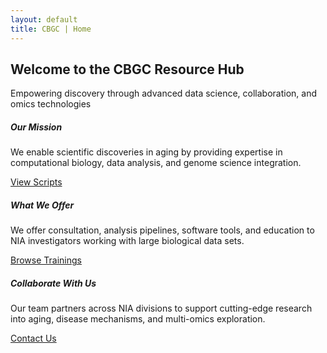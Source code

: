 ```yaml
---
layout: default
title: CBGC | Home
---
```


<section class="py-3 bg-light section-elevated" data-aos="fade-up" data-aos-delay="50">
  <div class="container text-center">
    <h2 class="display-6 fw-semibold mb-3 text-primary">Welcome to the CBGC Resource Hub</h2>
    <p class="lead mx-auto" style="max-width: 800px;">
      Empowering discovery through advanced data science, collaboration, and omics technologies
    </p>
  </div>
  <div class="container py-5">
    <div class="row g-4" data-aos="fade-up" data-aos-delay="100">
      <div class="col-md-4">
        <div class="card h-100 shadow-sm">
          <div class="card-body d-flex flex-column justify-content-between">
            <div>
              <h5 class="card-title text-primary">Our Mission</h5>
              <p class="card-text">We enable scientific discoveries in aging by providing expertise in computational biology, data analysis, and genome science integration.</p>
            </div>
            <a href="scripts.html" class="btn btn-outline-primary mt-3">View Scripts</a>
          </div>
        </div>
      </div>
      <div class="col-md-4">
        <div class="card h-100 shadow-sm">
          <div class="card-body d-flex flex-column justify-content-between">
            <div>
              <h5 class="card-title text-primary">What We Offer</h5>
              <p class="card-text">We offer consultation, analysis pipelines, software tools, and education to NIA investigators working with large biological data sets.</p>
            </div>
            <a href="trainings.html" class="btn btn-outline-primary mt-3">Browse Trainings</a>
          </div>
        </div>
      </div>
      <div class="col-md-4">
        <div class="card h-100 shadow-sm">
          <div class="card-body d-flex flex-column justify-content-between">
            <div>
              <h5 class="card-title text-primary">Collaborate With Us</h5>
              <p class="card-text">Our team partners across NIA divisions to support cutting-edge research into aging, disease mechanisms, and multi-omics exploration.</p>
            </div>
            <a href="mailto:niairpcbgc@mail.nih.gov" class="btn btn-outline-primary mt-3">Contact Us</a>
          </div>
        </div>
      </div>
    </div>
  </div>
</section>
